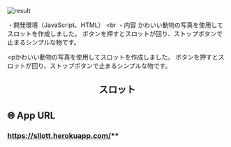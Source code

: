 ![result](https://user-images.githubusercontent.com/61174383/79187574-a0029600-7e57-11ea-8de6-509fa70bbf3e.gif)

・開発環境（JavaScript、HTML）
<br
・内容
かわいい動物の写真を使用してスロットを作成しました。
ボタンを押すとスロットが回り、ストップボタンで止まるシンプルな物です。

<pかわいい動物の写真を使用してスロットを作成しました。
ボタンを押すとスロットが回り、ストップボタンで止まるシンプルな物です。


<h2 align="center">スロット</h2>

<p align="center">
  
## 🌐 App URL　

### https://sllott.herokuapp.com/**  
　
